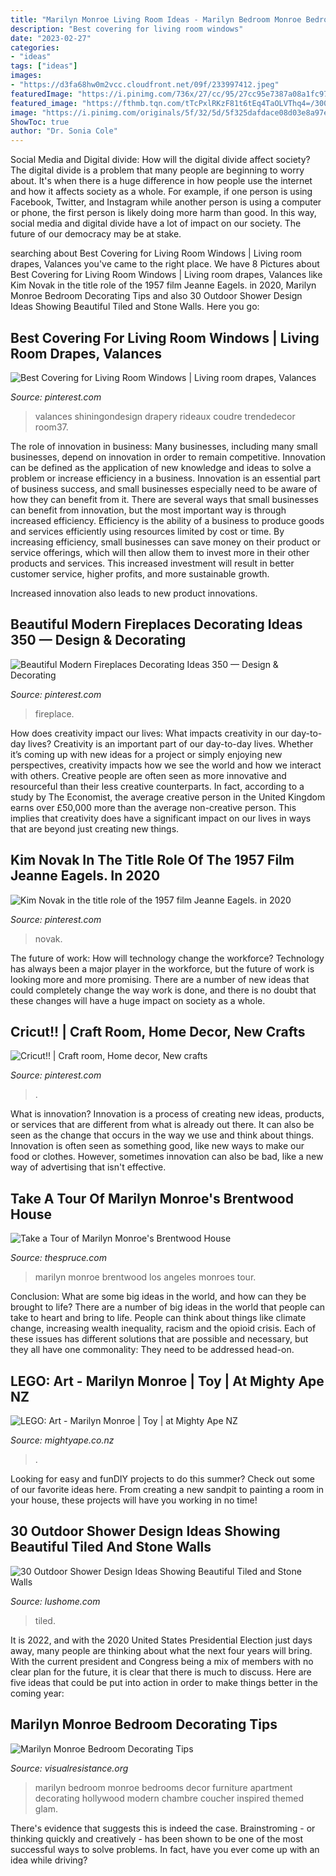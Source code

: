 ```yaml
---
title: "Marilyn Monroe Living Room Ideas - Marilyn Bedroom Monroe Bedrooms Decor Furniture Apartment Decorating Hollywood Modern Chambre Coucher Inspired Themed Glam"
description: "Best covering for living room windows"
date: "2023-02-27"
categories:
- "ideas"
tags: ["ideas"]
images:
- "https://d3fa68hw0m2vcc.cloudfront.net/09f/233997412.jpeg"
featuredImage: "https://i.pinimg.com/736x/27/cc/95/27cc95e7387a08a1fc9749d3527ba0f3.jpg"
featured_image: "https://fthmb.tqn.com/tTcPxlRKzF81t6tEq4TaOLVThq4=/3000x2006/filters:fill(auto,1)/GettyImages-1180111-58db5dc53df78c5162a8a299.jpg"
image: "https://i.pinimg.com/originals/5f/32/5d/5f325dafdace08d03e8a97ecc83dfdf4.jpg"
ShowToc: true
author: "Dr. Sonia Cole"
---
```



Social Media and Digital divide: How will the digital divide affect society?
The digital divide is a problem that many people are beginning to worry about. It's when there is a huge difference in how people use the internet and how it affects society as a whole. For example, if one person is using Facebook, Twitter, and Instagram while another person is using a computer or phone, the first person is likely doing more harm than good. In this way, social media and digital divide have a lot of impact on our society. The future of our democracy may be at stake.

	

		
searching about Best Covering for Living Room Windows | Living room drapes, Valances you've came to the right place. We have 8 Pictures about Best Covering for Living Room Windows | Living room drapes, Valances like Kim Novak in the title role of the 1957 film Jeanne Eagels. in 2020, Marilyn Monroe Bedroom Decorating Tips and also 30 Outdoor Shower Design Ideas Showing Beautiful Tiled and Stone Walls. Here you go:
		
    
## Best Covering For Living Room Windows | Living Room Drapes, Valances

<img loading=lazy src="https://i.pinimg.com/736x/2b/89/8f/2b898f7529f1e37766ea198a654c4beb.jpg" onerror="this.onerror=null;this.src='https://tse3.mm.bing.net/th?id=OIP.RCZCcU3R2DNXr2LV_iMNEAHaKX&amp;pid=15.1';" alt="Best Covering for Living Room Windows | Living room drapes, Valances">

_Source: pinterest.com_

>valances shiningondesign drapery rideaux coudre trendedecor room37. 

	

The role of innovation in business:
Many businesses, including many small businesses, depend on innovation in order to remain competitive. Innovation can be defined as the application of new knowledge and ideas to solve a problem or increase efficiency in a business. Innovation is an essential part of business success, and small businesses especially need to be aware of how they can benefit from it.
There are several ways that small businesses can benefit from innovation, but the most important way is through increased efficiency. Efficiency is the ability of a business to produce goods and services efficiently using resources limited by cost or time. By increasing efficiency, small businesses can save money on their product or service offerings, which will then allow them to invest more in their other products and services. This increased investment will result in better customer service, higher profits, and more sustainable growth.

Increased innovation also leads to new product innovations.

    
## Beautiful Modern Fireplaces Decorating Ideas 350 — Design &amp; Decorating

<img loading=lazy src="https://i.pinimg.com/736x/27/cc/95/27cc95e7387a08a1fc9749d3527ba0f3.jpg" onerror="this.onerror=null;this.src='https://tse3.mm.bing.net/th?id=OIP.23y9h_ZQNxd2PsVknhtiygHaLZ&amp;pid=15.1';" alt="Beautiful Modern Fireplaces Decorating Ideas 350 — Design &amp; Decorating">

_Source: pinterest.com_

>fireplace. 

	

How does creativity impact our lives: What impacts creativity in our day-to-day lives?
Creativity is an important part of our day-to-day lives. Whether it’s coming up with new ideas for a project or simply enjoying new perspectives, creativity impacts how we see the world and how we interact with others. Creative people are often seen as more innovative and resourceful than their less creative counterparts. In fact, according to a study by The Economist, the average creative person in the United Kingdom earns over £50,000 more than the average non-creative person. This implies that creativity does have a significant impact on our lives in ways that are beyond just creating new things.

    
## Kim Novak In The Title Role Of The 1957 Film Jeanne Eagels. In 2020

<img loading=lazy src="https://i.pinimg.com/736x/1b/ef/34/1bef34754bde8857d8c8f6ac9bb40376.jpg" onerror="this.onerror=null;this.src='https://tse4.mm.bing.net/th?id=OIP.HV1M7DokQ-6y6qoxx2O07AHaLJ&amp;pid=15.1';" alt="Kim Novak in the title role of the 1957 film Jeanne Eagels. in 2020">

_Source: pinterest.com_

>novak. 

	

The future of work: How will technology change the workforce?
Technology has always been a major player in the workforce, but the future of work is looking more and more promising. There are a number of new ideas that could completely change the way work is done, and there is no doubt that these changes will have a huge impact on society as a whole.

    
## Cricut!! | Craft Room, Home Decor, New Crafts

<img loading=lazy src="https://i.pinimg.com/originals/5f/32/5d/5f325dafdace08d03e8a97ecc83dfdf4.jpg" onerror="this.onerror=null;this.src='https://tse2.mm.bing.net/th?id=OIP.D1z4FfD8kd016YNpz8bddQHaJ4&amp;pid=15.1';" alt="Cricut!! | Craft room, Home decor, New crafts">

_Source: pinterest.com_

>. 

	

What is innovation?
Innovation is a process of creating new ideas, products, or services that are different from what is already out there. It can also be seen as the change that occurs in the way we use and think about things. Innovation is often seen as something good, like new ways to make our food or clothes. However, sometimes innovation can also be bad, like a new way of advertising that isn't effective.

    
## Take A Tour Of Marilyn Monroe&#039;s Brentwood House

<img loading=lazy src="https://fthmb.tqn.com/tTcPxlRKzF81t6tEq4TaOLVThq4=/3000x2006/filters:fill(auto,1)/GettyImages-1180111-58db5dc53df78c5162a8a299.jpg" onerror="this.onerror=null;this.src='https://tse2.mm.bing.net/th?id=OIP.t-HE-UjldcZM8hYplbRaWQHaE8&amp;pid=15.1';" alt="Take a Tour of Marilyn Monroe&#039;s Brentwood House">

_Source: thespruce.com_

>marilyn monroe brentwood los angeles monroes tour. 

	

Conclusion: What are some big ideas in the world, and how can they be brought to life?
There are a number of big ideas in the world that people can take to heart and bring to life. People can think about things like climate change, increasing wealth inequality, racism and the opioid crisis. Each of these issues has different solutions that are possible and necessary, but they all have one commonality: They need to be addressed head-on.

    
## LEGO: Art - Marilyn Monroe | Toy | At Mighty Ape NZ

<img loading=lazy src="https://d3fa68hw0m2vcc.cloudfront.net/09f/233997412.jpeg" onerror="this.onerror=null;this.src='https://tse1.mm.bing.net/th?id=OIP.UdiIczKMI4XVA2Q0Ds7abgHaIH&amp;pid=15.1';" alt="LEGO: Art - Marilyn Monroe | Toy | at Mighty Ape NZ">

_Source: mightyape.co.nz_

>. 

	

Looking for easy and funDIY projects to do this summer? Check out some of our favorite ideas here. From creating a new sandpit to painting a room in your house, these projects will have you working in no time!

    
## 30 Outdoor Shower Design Ideas Showing Beautiful Tiled And Stone Walls

<img loading=lazy src="https://www.lushome.com/wp-content/uploads/2015/04/outdoor-shower-design-ideas-26.jpg" onerror="this.onerror=null;this.src='https://tse1.mm.bing.net/th?id=OIP.OJ6jjDvrnxdHHjFYVjafdwAAAA&amp;pid=15.1';" alt="30 Outdoor Shower Design Ideas Showing Beautiful Tiled and Stone Walls">

_Source: lushome.com_

>tiled. 

	

It is 2022, and with the 2020 United States Presidential Election just days away, many people are thinking about what the next four years will bring. With the current president and Congress being a mix of members with no clear plan for the future, it is clear that there is much to discuss. Here are five ideas that could be put into action in order to make things better in the coming year: 

    
## Marilyn Monroe Bedroom Decorating Tips

<img loading=lazy src="http://visualresistance.org/wp-content/uploads/2014/01/marilynmonroe-bedroomdecor-18.jpg" onerror="this.onerror=null;this.src='https://tse3.mm.bing.net/th?id=OIP.LCm1-1epklxhgwgBgia1WgHaFj&amp;pid=15.1';" alt="Marilyn Monroe Bedroom Decorating Tips">

_Source: visualresistance.org_

>marilyn bedroom monroe bedrooms decor furniture apartment decorating hollywood modern chambre coucher inspired themed glam. 

	

There's evidence that suggests this is indeed the case. Brainstroming - or thinking quickly and creatively - has been shown to be one of the most successful ways to solve problems. In fact, have you ever come up with an idea while driving?

